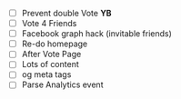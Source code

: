 - [ ] Prevent double Vote **YB**
- [ ] Vote 4 Friends
- [ ] Facebook graph hack (invitable friends)
- [ ] Re-do homepage
- [ ] After Vote Page
- [ ] Lots of content
- [ ] og meta tags
- [ ] Parse Analytics event

